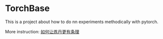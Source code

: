 # TorchBase

This is a project about how to do nn experiments methodically with pytorch.

More instruction: [如何让炼丹更有条理]()